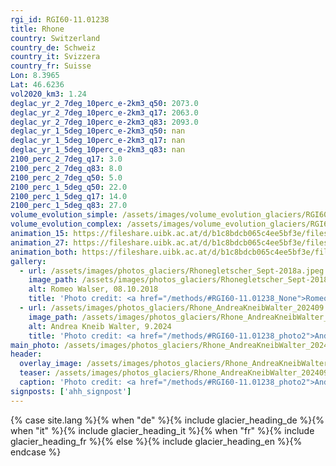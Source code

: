 ```yaml
---
rgi_id: RGI60-11.01238
title: Rhone
country: Switzerland
country_de: Schweiz
country_it: Svizzera
country_fr: Suisse
Lon: 8.3965
Lat: 46.6236
vol2020_km3: 1.24
deglac_yr_2_7deg_10perc_e-2km3_q50: 2073.0
deglac_yr_2_7deg_10perc_e-2km3_q17: 2063.0
deglac_yr_2_7deg_10perc_e-2km3_q83: 2093.0
deglac_yr_1_5deg_10perc_e-2km3_q50: nan
deglac_yr_1_5deg_10perc_e-2km3_q17: nan
deglac_yr_1_5deg_10perc_e-2km3_q83: nan
2100_perc_2_7deg_q17: 3.0
2100_perc_2_7deg_q83: 8.0
2100_perc_2_7deg_q50: 5.0
2100_perc_1_5deg_q50: 22.0
2100_perc_1_5deg_q17: 14.0
2100_perc_1_5deg_q83: 27.0
volume_evolution_simple: /assets/images/volume_evolution_glaciers/RGI60-11.01238_simple_en.png
volume_evolution_complex: /assets/images/volume_evolution_glaciers/RGI60-11.01238_complex_en.png
animation_15: https://fileshare.uibk.ac.at/d/b1c8bdcb065c4ee5bf3e/files/?p=%2FRGI60-11.01238_%2B1.5%C2%B0C.mp4&dl=1
animation_27: https://fileshare.uibk.ac.at/d/b1c8bdcb065c4ee5bf3e/files/?p=%2FRGI60-11.01238_%2B2.7%C2%B0C.mp4&dl=1
animation_both: https://fileshare.uibk.ac.at/d/b1c8bdcb065c4ee5bf3e/files/?p=%2FRGI60-11.01238_both.mp4&dl=1
gallery:
  - url: /assets/images/photos_glaciers/Rhonegletscher_Sept-2018a.jpeg
    image_path: /assets/images/photos_glaciers/Rhonegletscher_Sept-2018a.jpeg
    alt: Romeo Walser, 08.10.2018
    title: 'Photo credit: <a href="/methods/#RGI60-11.01238_None">Romeo Walser, 08.10.2018</a>'
  - url: /assets/images/photos_glaciers/Rhone_AndreaKneibWalter_202409.jpg
    image_path: /assets/images/photos_glaciers/Rhone_AndreaKneibWalter_202409.jpg
    alt: Andrea Kneib Walter, 9.2024
    title: 'Photo credit: <a href="/methods/#RGI60-11.01238_photo2">Andrea Kneib Walter, 9.2024</a>'
main_photo: /assets/images/photos_glaciers/Rhone_AndreaKneibWalter_202409.jpg
header:
  overlay_image: /assets/images/photos_glaciers/Rhone_AndreaKneibWalter_202409.jpg
  teaser: /assets/images/photos_glaciers/Rhone_AndreaKneibWalter_202409.jpg
  caption: 'Photo credit: <a href="/methods/#RGI60-11.01238_photo2">Andrea Kneib Walter, 9.2024</a>'
signposts: ['ahh_signpost']
---
```

{% case site.lang %}{% when "de" %}{% include glacier_heading_de %}{% when "it" %}{% include glacier_heading_it %}{% when "fr" %}{% include glacier_heading_fr %}{% else %}{% include glacier_heading_en %}{% endcase %}
